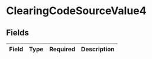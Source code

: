 # ClearingCodeSourceValue4


## Fields

| Field       | Type        | Required    | Description |
| ----------- | ----------- | ----------- | ----------- |